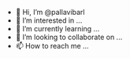 - 👋 Hi, I’m @pallavibarl
- 👀 I’m interested in ...
- 🌱 I’m currently learning ...
- 💞️ I’m looking to collaborate on ...
- 📫 How to reach me ...

<!---
pallavibarl/pallavibarl is a ✨ special ✨ repository because its `README.md` (this file) appears on your GitHub profile.
You can click the Preview link to take a look at your changes.
--->
